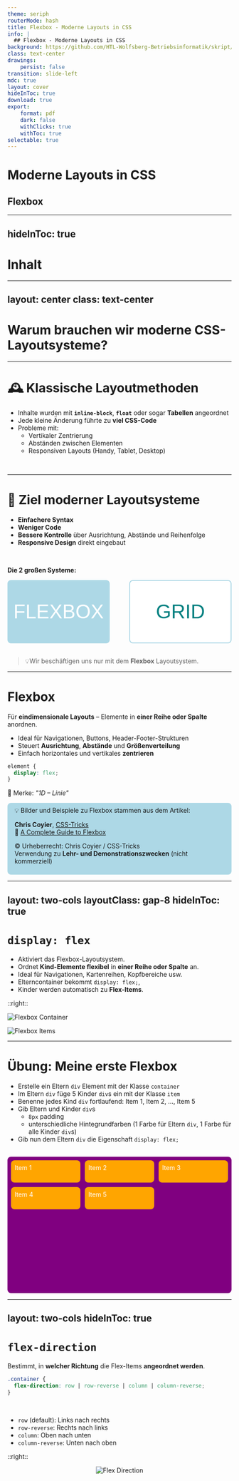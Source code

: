 ```yaml
---
theme: seriph
routerMode: hash
title: Flexbox - Moderne Layouts in CSS
info: |
  ## Flexbox - Moderne Layouts in CSS
background: https://github.com/HTL-Wolfsberg-Betriebsinformatik/skript/blob/main/slides/content/slides/background-cover-16-9.webp?raw=true
class: text-center
drawings:
    persist: false
transition: slide-left
mdc: true
layout: cover
hideInToc: true
download: true
export:
    format: pdf
    dark: false
    withClicks: true
    withToc: true
selectable: true
---
```


# Moderne Layouts in CSS

## Flexbox

---
hideInToc: true
---

# Inhalt

<Toc minDepth="1" maxDepth="1" columns="1" />

---
layout: center
class: text-center
---

# Warum brauchen wir moderne CSS-Layoutsysteme?

---

# 🕰 Klassische Layoutmethoden

- Inhalte wurden mit **`inline-block`**, **`float`** oder sogar **Tabellen** angeordnet  
- Jede kleine Änderung führte zu **viel CSS-Code**  
- Probleme mit:
  - Vertikaler Zentrierung  
  - Abständen zwischen Elementen  
  - Responsiven Layouts (Handy, Tablet, Desktop)

<br>

---

# 🎯 Ziel moderner Layoutsysteme

- **Einfachere Syntax**
- **Weniger Code**
- **Bessere Kontrolle** über Ausrichtung, Abstände und Reihenfolge
- **Responsive Design** direkt eingebaut 

<br>

**Die 2 großen Systeme:**

<div style="display:flex; gap: 44px; font-size: 44px">

  <div style="width: 100%; background-color: lightblue; border: 2px solid lightblue; color: white; border-radius: 8px; text-align: center; font-family: Verdana, sans-serif; padding: 44px 0;">
  FLEXBOX
  </div>
  <div style="width: 100%; background-color: white; border: 2px solid lightblue; color: teal; border-radius: 8px; text-align: center; font-family: Verdana, sans-serif; padding: 44px 0;">
  GRID
  </div>
</div>

<br>

> 💡Wir beschäftigen uns nur mit dem **Flexbox** Layoutsystem.

---

# Flexbox

Für **eindimensionale Layouts** – Elemente in **einer Reihe oder Spalte** anordnen.

- Ideal für Navigationen, Buttons, Header-Footer-Strukturen  
- Steuert **Ausrichtung**, **Abstände** und **Größenverteilung**  
- Einfach horizontales und vertikales **zentrieren**

```css
element {
  display: flex;
}
```



🧩 Merke: *"1D – Linie"*


<div style="background-color: lightblue; padding: 8px 16px; border-radius: 8px;">
  💡 Bilder und Beispiele zu Flexbox stammen aus dem Artikel:

**Chris Coyier**, [CSS-Tricks](https://css-tricks.com)  
🔗 [A Complete Guide to Flexbox](https://css-tricks.com/snippets/css/a-guide-to-flexbox/)  

© Urheberrecht: Chris Coyier / CSS-Tricks  
Verwendung zu **Lehr- und Demonstrationszwecken** (nicht kommerziell)
</div>


---
layout: two-cols
layoutClass: gap-8
hideInToc: true
---

# `display: flex`

- Aktiviert das Flexbox-Layoutsystem.
- Ordnet **Kind-Elemente flexibel** in **einer Reihe oder Spalte** an.
- Ideal für Navigationen, Kartenreihen, Kopfbereiche usw.
- Elterncontainer bekommt `display: flex;`,
- Kinder werden automatisch zu **Flex-Items**.

::right::

![Flexbox Container](./assets/images/flexbox/01-container.svg)

![Flexbox Items](./assets/images/flexbox/02-items.svg)

---

# Übung: Meine erste Flexbox

- Erstelle ein Eltern `div` Element mit der Klasse `container`
- Im Eltern `div` füge 5 Kinder `div`s ein mit der Klasse `item`
- Benenne jedes Kind `div` fortlaufend: Item 1, Item 2, ..., Item 5
- Gib Eltern und Kinder `div`s 
  - `8px` padding
  - unterschiedliche Hintegrundfarben (1 Farbe für Eltern `div`, 1 Farbe für alle Kinder `div`s)
- Gib nun dem Eltern `div` die Eigenschaft `display: flex;`

<br>

<style>
.container {
  background-color: purple;
  padding: 8px;
  display: flex;
}

.item {
  background-color: orange;
  color: white;
  padding: 8px;
}
</style>

<div class="container">
  <div class="item">Item 1</div>
  <div class="item">Item 2</div>
  <div class="item">Item 3</div>
  <div class="item">Item 4</div>
  <div class="item">Item 5</div>
</div>

---
layout: two-cols
hideInToc: true
---

# `flex-direction`

Bestimmt, in **welcher Richtung** die Flex-Items **angeordnet werden**.

```css
.container {
  flex-direction: row | row-reverse | column | column-reverse;
}
```
<br>

- `row` (default): Links nach rechts
- `row-reverse`: Rechts nach links
- `column`: Oben nach unten
- `column-reverse`: Unten nach oben

::right::

<div style="display:flex; height: 100%; align-content: center; margin: 0 16px; justify-content: center;">
  <img src="./assets/images/flexbox/flex-direction.svg" alt="Flex Direction">
</div>


---
layout: two-cols
hideInToc: true
---

# `flex-wrap`

Sagt, ob Elemente in die **nächste Zeile umbrechen** dürfen, wenn kein Platz mehr ist.

```css
.container {
  flex-wrap: nowrap | wrap | wrap-reverse;
}
```

<br>

- `nowrap` (default): all flex items will be on one line
- `wrap`: flex items will wrap onto multiple lines, from top to bottom.
- `wrap-reverse`: flex items will wrap onto multiple lines from bottom to top.

::right::

<div style="display:flex; height: 100%; align-content: center; margin: 0 16px; justify-content: center;">
  <img src="./assets/images/flexbox/flex-wrap.svg" alt="Flex Wrap">
</div>


---
layout: two-cols
hideInToc: true
---

# `justify-content`

Steuert, wie der freie Platz auf der Hauptachse verteilt wird. z.B. linksbündig, mittig, gleichmäßig verteilt.

```css
.container {
  justify-content: flex-start | flex-end | center | space-between | ...;
}
```

::right::

<div style="display:flex; height: 500px; align-content: center; margin: 0 16px; justify-content: center;">
  <img src="./assets/images/flexbox/justify-content.svg" alt="Justify Content">
</div>

---
layout: two-cols
hideInToc: true
---

# `align-items`

Steuert, wie die Items auf der Querachse (senkrecht zur Hauptachse) ausgerichtet sind. → z. B. oben, mittig oder unten im Container.

```css
.container {
  align-items: stretch | flex-start | flex-end | center | baseline;
}
```

::right::

<div style="display:flex; height: 500px; align-content: center; margin: 0 16px; justify-content: center;">
  <img src="./assets/images/flexbox/align-items.svg" alt="Align Items">
</div>

---
layout: two-cols
hideInToc: true
---

# `align-content`

Wie mehrere Zeilen (bei flex-wrap) auf der Querachse verteilt werden. → Wirkt nur, wenn es mehr als eine Zeile gibt.

```css
.container {
  align-content: normal | flex-start | flex-end | center | space-between | space-around | stretch;
}
```

::right::

<div style="display:flex; height: 500px; align-content: center; margin: 0 16px; justify-content: center;">
  <img src="./assets/images/flexbox/align-content.svg" alt="Align Content">
</div>

---
layout: two-cols
hideInToc: true
---

# `gap`

Legt den Abstand zwischen Flex-Items fest — ohne zusätzliche Margins.

```css
.container {
  display: flex;
  ...
  gap: 10px;
  gap: 10px 20px; /* row-gap column gap */
  row-gap: 10px;
  column-gap: 20px;
}
```

::right::

<div style="display:flex; height: 500px; align-content: center; margin: 0 16px; justify-content: center;">
  <img src="./assets/images/flexbox/gap-1.svg" alt="Flex Gap">
</div>


---
layout: two-cols
hideInToc: true
---

# `flex`

Bestimmt, **wie groß oder klein** ein Element im **Flex-Container** werden darf.  

**Beispiele:**


<small>Alle Flex-Items teilen sich den Platz gleichmäßig:</small> 
```css
.item {
  flex: 1;
}
```

<small>Item 2 bekommt doppelt so viel Platz wie Item 1:</small>
```css
.item1 { flex: 1; }
.item2 { flex: 2; }
```

::right::

<div style="display:flex; height: 500px; align-content: center; margin: 0 16px; justify-content: center;">
  <img src="./assets/images/flexbox/flex-grow.svg" alt="flex">
</div>


---
layout: two-cols
hideInToc: true
---

# `align-self`

Überschreibt align-items für ein einzelnes Element.

```css
.item {
  align-self: auto | flex-start | flex-end | center | baseline | stretch;
}
```

::right::

<div style="display:flex; height: 500px; align-content: center; margin: 0 16px; justify-content: center;">
  <img src="./assets/images/flexbox/align-self.svg" alt="flex">
</div>


---

# Grid

Für **zweidimensionale Layouts** – Inhalte in **Zeilen und Spalten** positionieren.

- Ideal für ganze Seitenraster, Galerien oder Dashboards  
- Definiert **Raster mit Spalten und Reihen**  
- Ermöglicht **präzise Platzierung** und **komplexe Strukturen**

🧩 Merke: *"2D – Raster"*

---
layout: two-cols
layoutClass: gap-16
---

# Grid Demos

Teilt den Container in 3 gleich große Spalten auf.

```css
.container {
  display: grid;
  grid-template-columns: 1fr 1fr 1fr;
  gap: 10px;
}
```
<br>

- `fr` steht für „fraction“ → also Anteil oder Bruchteil des verfügbaren Platzes.
- `1fr` bedeutet: *„Nimm einen gleich großen Teil vom restlichen Platz.“*
- Das Grid teilt den Platz in 3 gleich große Spalten (jede bekommt 1/3 der Gesamtbreite).
::right::

<style>
.container {
  background-color: purple;
  padding: 8px;
  display: grid;
  grid-template-columns: 1fr 1fr 1fr;
  gap: 10px;
  border-radius: 8px;
}

.item {
  background-color: orange;
  border-radius: 8px;
  color: white;
  padding: 8px;
}
</style>

<div class="container">
  <div class="item">Item 1</div>
  <div class="item">Item 2</div>
  <div class="item">Item 3</div>
  <div class="item">Item 4</div>
  <div class="item">Item 5</div>
  <div class="item">Item 6</div>
  <div class="item">Item 7</div>
  <div class="item">Item 8</div>
  <div class="item">Item 9</div>
  <div class="item">Item 10</div>
</div>

---
layout: two-cols
layoutClass: gap-16
hideInToc: true
---

# Grid Demos

Unterschiedlich breite Spalten


```css
.container {
  display: grid;
  grid-template-columns: 160px 1fr 2fr;
  gap: 10px;
}
```
<br>

- Erste Spalte fix (`160 px`),
- Zweite und dritte Spalte teilen sich den restlichen Platz im Verhältnis `1 : 2`.

::right::

<style>
.container {
  background-color: purple;
  padding: 8px;
  display: grid;
  grid-template-columns: 160px 1fr 2fr;
  gap: 10px;
  border-radius: 8px;
}

.item {
  background-color: orange;
  border-radius: 8px;
  color: white;
  padding: 8px;
}
</style>

<div class="container">
  <div class="item">Item 1</div>
  <div class="item">Item 2</div>
  <div class="item">Item 3</div>
  <div class="item">Item 4</div>
  <div class="item">Item 5</div>
  <div class="item">Item 6</div>
  <div class="item">Item 7</div>
  <div class="item">Item 8</div>
  <div class="item">Item 9</div>
  <div class="item">Item 10</div>
</div>

---
layout: two-cols
layoutClass: gap-16
hideInToc: true
---

# Grid Demos

Zeilen und Spalten definieren

```css
.container {
  display: grid;
  grid-template-columns: 1fr 1fr;
  grid-template-rows: 100px 200px;
  gap: 10px;
}
```
<br>

- Zwei Spalten, zwei Zeilen – ergibt ein `2×2`-Raster.

::right::

<style>
.container {
  background-color: purple;
  padding: 8px;
  display: grid;
  grid-template-columns: 1fr 1fr;
  grid-template-rows: 100px 200px;
  gap: 10px;
  border-radius: 8px;
}

.item {
  background-color: orange;
  border-radius: 8px;
  color: white;
  padding: 8px;
}
</style>

<div class="container">
  <div class="item">Item 1</div>
  <div class="item">Item 2</div>
  <div class="item">Item 3</div>
  <div class="item">Item 4</div>
</div>

---
layout: two-cols
layoutClass: gap-16
hideInToc: true
---

# Grid Demos

Ein Element über mehrere Spalten oder/und Zeilen

```css
.container {
  display: grid;
  grid-template-columns: 1fr 1fr 1fr;
  grid-template-rows: repeat(5, 50px);
  gap: 10px;
}

.item1 {
  grid-column: 1 / span 2; /* 1.Spalte, auf 2 Spalten */
}

.item3 {
  grid-row: 2 / span 2; /* 2.Zeile, auf 2 Zeilen */
}

.item6 {
  grid-column: 2 / span 2;
  grid-row: 3 / span 2;
}
```
<br>

::right::

<style>
.container {
  background-color: purple;
  padding: 8px;
  display: grid;
  grid-template-columns: 1fr 1fr 1fr;
  grid-template-rows: repeat(5, 50px);
  gap: 10px;
  border-radius: 8px;
}

.item {
  background-color: orange;
  border-radius: 8px;
  color: white;
  padding: 8px;
}

.item1 {
  grid-column: 1 / span 2; /* 1.Spalte, auf 2 Spalten */
}

.item3 {
  grid-row: 2 / span 2; /* 2.Zeile, auf 2 Zeilen */
}

.item6 {
  grid-column: 2 / span 2;
  grid-row: 3 / span 2;
}

</style>

<div class="container">
  <div class="item item1">Item 1</div>
  <div class="item">Item 2</div>
  <div class="item item3">Item 3</div>
  <div class="item">Item 4</div>
  <div class="item">Item 5</div>
  <div class="item item6">Item 6</div>
  <div class="item">Item 7</div>
  <div class="item">Item 8</div>
  <div class="item">Item 9</div>
  <div class="item">Item 10</div>
</div>



